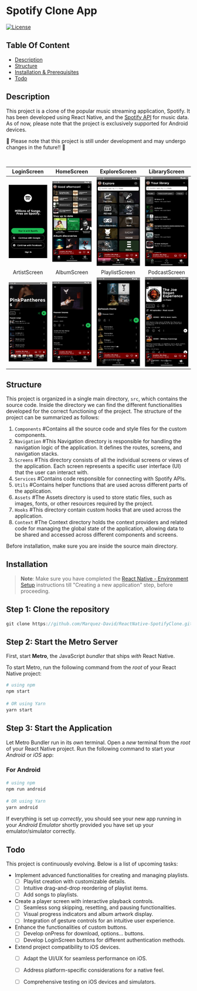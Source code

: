 # Spotify Clone App

[![License](https://img.shields.io/static/v1?label=License&message=MIT&color=blue&?style=plastic&logo=appveyor)](https://github.com/Marquez-David/SpotifyClone/blob/main/LICENSE)

## Table Of Content

- [Description](#description)
- [Structure](#structure)
- [Installation & Prerequisites](#installation)
- [Todo](#todo)

## Description
This project is a clone of the popular music streaming application, Spotify. It has been developed using React Native, and the [Spotify API](https://developer.spotify.com/documentation/web-api) for music data. As of now, please note that the project is exclusively supported for Android devices.  

🚀 Please note that this project is still under development and may undergo changes in the future!! 🚀

<br>

| LoginScreen | HomeScreen | ExploreScreen | LibraryScreen |
|:---------------:|:---------------:|:---------------:|:---------------:|
| ![LoginScreen](src/assets/screenshots/LoginScreen.PNG) | ![HomeScreen](src/assets/screenshots/HomeScreen.png) | ![SearchScreen](src/assets/screenshots/ExploreScreen.png) | ![YourLibraryScreen](src/assets/screenshots/LibraryScreen.png)
| ArtistScreen | AlbumScreen | PlaylistScreen | PodcastScreen |  
![ArtistScreen](src/assets/screenshots/ArtistScreen.png) | ![AlbumScreen](src/assets/screenshots/AlbumScreen.png) | ![PlaylistScreen](src/assets/screenshots/PlaylistScreen.png) | ![PodcastScreen](src/assets/screenshots/PodcastScreen.png)

## Structure

This project is organized in a single main directory, `src`, which contains the source code. Inside the directory we can find the different functionalities developed for the correct functioning of the project. The structure of the project can be summarized as follows:

1. `Components` #Contains all the source code and style files for the custom components.
2. `Navigation` #This Navigation directory is responsible for handling the navigation logic of the application. It defines the routes, screens, and navigation stacks.
3. `Screens` #This directory consists of all the individual screens or views of the application. Each screen represents a specific user interface (UI) that the user can interact with. 
4. `Services` #Contains code responsible for connecting with Spotify APIs.
5. `Utils` #Contains helper functions that are used across different parts of the application.
6. `Assets` #The Assets directory is used to store static files, such as images, fonts, or other resources required by the project.
7. `Hooks` #This directory contain custom hooks that are used across the application.
8. `Context` #The Context directory holds the context providers and related code for managing the global state of the application, allowing data to be shared and accessed across different components and screens.

Before installation, make sure you are inside the source main directory.

## Installation

>**Note**: Make sure you have completed the [React Native - Environment Setup](https://reactnative.dev/docs/environment-setup) instructions till "Creating a new application" step, before proceeding.

## Step 1: Clone the repository
```js
git clone https://github.com/Marquez-David/ReactNative-SpotifyClone.git
```

## Step 2: Start the Metro Server

First, start **Metro**, the JavaScript _bundler_ that ships _with_ React Native.

To start Metro, run the following command from the _root_ of your React Native project:

```bash
# using npm
npm start

# OR using Yarn
yarn start
```

## Step 3: Start the Application

Let Metro Bundler run in its _own_ terminal. Open a _new_ terminal from the _root_ of your React Native project. Run the following command to start your _Android_ or _iOS_ app:

### For Android

```bash
# using npm
npm run android

# OR using Yarn
yarn android
```

If everything is set up _correctly_, you should see your new app running in your _Android Emulator_ shortly provided you have set up your emulator/simulator correctly.

## Todo
This project is continuously evolving. Below is a list of upcoming tasks:

- Implement advanced functionalities for creating and managing playlists.
  - [ ] Playlist creation with customizable details.
  - [ ] Intuitive drag-and-drop reordering of playlist items.
  - [ ] Add songs to playlists.

- Create a player screen with interactive playback controls.
  - [ ] Seamless song skipping, resetting, and pausing functionalities.
  - [ ] Visual progress indicators and album artwork display.
  - [ ] Integration of gesture controls for an intuitive user experience.

- Enhance the functionalities of custom buttons.
  - [ ] Develop onPress for download, options... buttons.
  - [ ] Develop LoginScreen buttons for different authentication methods.

- Extend project compatibility to iOS devices.
  - [ ] Adapt the UI/UX for seamless performance on iOS.
  - [ ] Address platform-specific considerations for a native feel.
  - [ ] Comprehensive testing on iOS devices and simulators.





